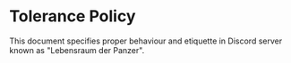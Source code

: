 # Tolerance Policy

This document specifies proper behaviour and etiquette in Discord server known as "Lebensraum der Panzer".
